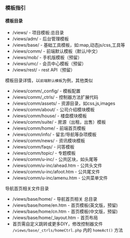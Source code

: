 ﻿

### 模板指引


#### 模板目录

* /views/      - 项目模板:总目录
* /views/adm/  - 后台管理模板
* /views/base/ - 基础工具模板，如:map,动态js/css,工具等
* /views/comm/ - 前端默认模板（默认/中文）
* /views/mob/  - 手机版模板（预留）
* /views/umc/  - 会员中心模板（预留）
* /views/rest/ - rest API（预留）

模板目录详情，以`前端默认模板`为例，其他类似

* /views/comm/\_config/ - 模板配置
* /views/comm/\_ctrls/  - 控制器方法扩展代码
* /views/comm/assets/   - 资源目录，如css,js,images
* /views/comm/about/    - 公司介绍模块模板
* /views/comm/house/    - 楼盘模块模板
* /views/comm/suite/    - 房源（出租，出售）模板
* /views/comm/home/     - 前端首页模板
* /views/comm/info/     - 留言/导航等杂项模板
* /views/comm/news/     - 资讯模块模板
* /views/comm/faqs/     - 问答模板
* /views/comm/topic/    - 专题模板
* /views/comm/u-inc/    - 公共区块，如头尾等
* /views/comm/u-inc/ahead.htm - 公共头文件
* /views/comm/u-inc/afoot.htm - 公共尾文件
* /views/comm/u-inc/amenu.htm - 公共菜单文件

导航首页相关文件目录

* /views/base/home/              - 导航首页相关 总目录
* /views/base/home/en.htm        - 首页模板(英文版，预留)
* /views/base/home/cn.htm        - 首页模板(中文版，预留)
* /views/base/home/_layout.htm   - 首页布局
* 首页需自定义跳转或更多DIY，修改控制器文件 `/views/base/_ctrls/homeCtrl.php` 内的 `homeAct()` 方法
